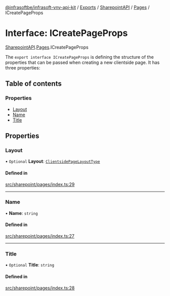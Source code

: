 [@infrasoftbe/infrasoft-vnv-api-kit](../README.md) / [Exports](../modules.md) / [SharepointAPI](../modules/SharepointAPI.md) / [Pages](../modules/SharepointAPI.Pages.md) / ICreatePageProps

# Interface: ICreatePageProps

[SharepointAPI](../modules/SharepointAPI.md).[Pages](../modules/SharepointAPI.Pages.md).ICreatePageProps

The `export interface ICreatePageProps` is defining the structure of the properties that can be
passed when creating a new clientside page. It has three properties:

## Table of contents

### Properties

- [Layout](SharepointAPI.Pages.ICreatePageProps.md#layout)
- [Name](SharepointAPI.Pages.ICreatePageProps.md#name)
- [Title](SharepointAPI.Pages.ICreatePageProps.md#title)

## Properties

### Layout

• `Optional` **Layout**: [`ClientsidePageLayoutType`](../modules/SharepointAPI.Pages.md#clientsidepagelayouttype)

#### Defined in

[src/sharepoint/pages/index.ts:29](https://github.com/infrasoftbe/Infrasoft-vnv-api-kit/blob/783d42b/src/sharepoint/pages/index.ts#L29)

___

### Name

• **Name**: `string`

#### Defined in

[src/sharepoint/pages/index.ts:27](https://github.com/infrasoftbe/Infrasoft-vnv-api-kit/blob/783d42b/src/sharepoint/pages/index.ts#L27)

___

### Title

• `Optional` **Title**: `string`

#### Defined in

[src/sharepoint/pages/index.ts:28](https://github.com/infrasoftbe/Infrasoft-vnv-api-kit/blob/783d42b/src/sharepoint/pages/index.ts#L28)
